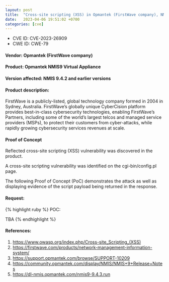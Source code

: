 ```yaml
---
layout: post
title:  "Cross-site scripting (XSS) in Opmantek (FirstWave company), NMIS module before 9.4.3"
date:   2023-04-06 19:51:02 +0700 
categories: [cve]
---
```


* CVE ID: CVE-2023-26909
* CWE ID: CWE-79

#### Vendor: Opmantek (FirstWave company)

#### Product: Opmantek NMIS9 Virtual Appliance

#### Version affected: NMIS 9.4.2 and earlier versions

#### Product description:

FirstWave is a publicly-listed, global technology company formed in 2004 in Sydney, Australia.
FirstWave’s globally unique CyberCision platform provides best-in-class cybersecurity technologies, enabling FirstWave’s Partners, including some of the world’s largest telcos and managed service providers (MSPs), to protect their customers from cyber-attacks, while rapidly growing cybersecurity services revenues at scale.

#### Proof of Concept

Reflected cross-site scripting (XSS) vulnerability was discovered in the product.

A cross-site scripting vulnerability was identified on the cgi-bin/config.pl page.

The following Proof of Concept (PoC) demonstrates the attack as well as displaying evidence of the script payload being returned in the response. 

#### Request:
{% highlight ruby %}
POC:

TBA
{% endhighlight %}

#### References:
1. https://www.owasp.org/index.php/Cross-site_Scripting_(XSS)
2. https://firstwave.com/products/network-management-information-system/
3. https://support.opmantek.com/browse/SUPPORT-10209
4. https://community.opmantek.com/display/NMIS/NMIS+9+Release+Notes
5. https://dl-nmis.opmantek.com/nmis9-9.4.3.run

